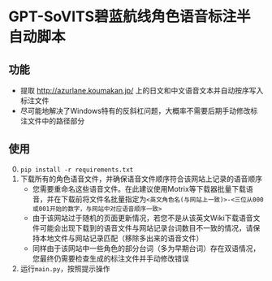 # GPT-SoVITS碧蓝航线角色语音标注半自动脚本

## 功能
- 提取 http://azurlane.koumakan.jp/ 上的日文和中文语音文本并自动按序写入标注文件
- 尽可能地解决了Windows特有的反斜杠问题，大概率不需要后期手动修改标注文件中的路径部分

## 使用
0. `pip install -r requirements.txt`  
1. 下载所有的角色语音文件，并确保语音文件顺序符合该网站上记录的语音顺序  
   - 您需要重命名这些语音文件。在此建议使用Motrix等下载器批量下载语音，并在下载前将文件名批量指定为`<英文角色名(与网站上一致)>-<三位从000或001开始的数字，与网站中对应语音顺序一致>`  
   - 由于该网站过于随机的页面更新情况，若您不是从该英文Wiki下载语音文件可能会出现下载到的语音文件与网站记录台词数目不一致的情况，请保持本地文件与网站记录匹配（移除多出来的语音文件）
   - 同样由于该网站中一些角色的部分台词（多为早期台词）存在双语情况，您最终仍需要检查生成的标注文件并手动修改错误
2. 运行`main.py`，按照提示操作